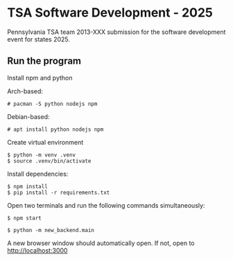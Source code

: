 # TSA Software Development - 2025

Pennsylvania TSA team 2013-XXX submission for the software development event for states 2025.

## Run the program

Install npm and python

Arch-based:
```
# pacman -S python nodejs npm
```

Debian-based:
```
# apt install python nodejs npm
```

Create virtual environment

```
$ python -m venv .venv
$ source .venv/bin/activate
```

Install dependencies:

```
$ npm install
$ pip install -r requirements.txt
```

Open two terminals and run the following commands simultaneously:

```
$ npm start
```

```
$ python -m new_backend.main
```

A new browser window should automatically open. If not, open to [http://localhost:3000](http://localhost:3000)